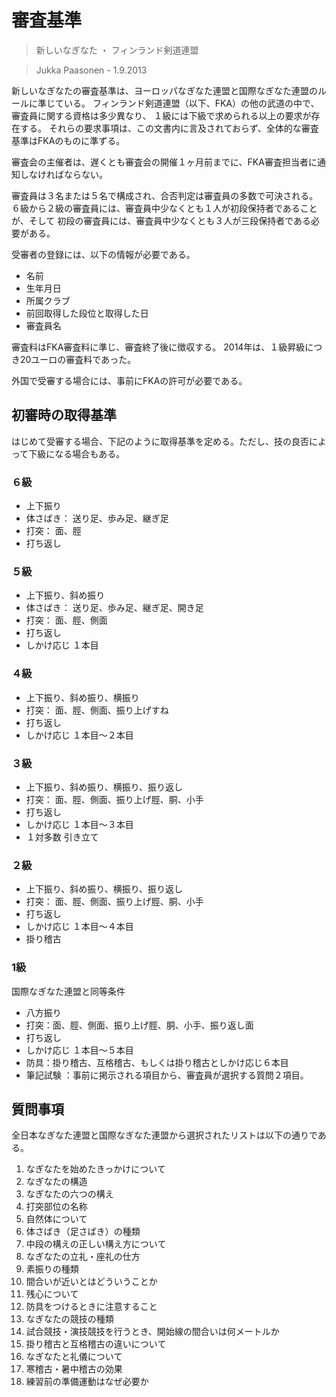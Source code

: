 # 審査基準

> 新しいなぎなた ・ フィンランド剣道連盟

> Jukka Paasonen - 1.9.2013

新しいなぎなたの審査基準は、ヨーロッパなぎなた連盟と国際なぎなた連盟のルールに準じている。
フィンランド剣道連盟（以下、FKA）の他の武道の中で、審査員に関する資格は多少異なり、
１級には下級で求められる以上の要求が存在する。
それらの要求事項は、この文書内に言及されておらず、全体的な審査基準はFKAのものに準ずる。

審査会の主催者は、遅くとも審査会の開催１ヶ月前までに、FKA審査担当者に通知しなければならない。

審査員は３名または５名で構成され、合否判定は審査員の多数で可決される。
６級から２級の審査員には、審査員中少なくとも１人が初段保持者であることが、そして
初段の審査員には、審査員中少なくとも３人が三段保持者である必要がある。

受審者の登録には、以下の情報が必要である。
* 名前
* 生年月日
* 所属クラブ
* 前回取得した段位と取得した日
* 審査員名

審査料はFKA審査料に準じ、審査終了後に徴収する。
2014年は、１級昇級につき20ユーロの審査料であった。

外国で受審する場合には、事前にFKAの許可が必要である。


## 初審時の取得基準

はじめて受審する場合、下記のように取得基準を定める。ただし、技の良否によって下級になる場合もある。

### ６級

* 上下振り
* 体さばき： 送り足、歩み足、継ぎ足
* 打突： 面、脛
* 打ち返し

### ５級

* 上下振り、斜め振り
* 体さばき： 送り足、歩み足、継ぎ足、開き足
* 打突： 面、脛、側面
* 打ち返し
* しかけ応じ １本目

### ４級

* 上下振り、斜め振り、横振り
* 打突： 面、脛、側面、振り上げすね
* 打ち返し
* しかけ応じ １本目〜２本目

### ３級

* 上下振り、斜め振り、横振り、振り返し
* 打突： 面、脛、側面、振り上げ脛、胴、小手
* 打ち返し
* しかけ応じ １本目〜３本目
* １対多数 引き立て

### ２級

* 上下振り、斜め振り、横振り、振り返し
* 打突： 面、脛、側面、振り上げ脛、胴、小手
* 打ち返し
* しかけ応じ １本目〜４本目
* 掛り稽古

### 1級

国際なぎなた連盟と同等条件
* 八方振り
* 打突：面、脛、側面、振り上げ脛、胴、小手、振り返し面
* 打ち返し
* しかけ応じ １本目〜５本目
* 防具：掛り稽古、互格稽古、もしくは掛り稽古としかけ応じ６本目
* 筆記試験 ：事前に掲示される項目から、審査員が選択する質問２項目。

## 質問事項

全日本なぎなた連盟と国際なぎなた連盟から選択されたリストは以下の通りである。

1. なぎなたを始めたきっかけについて
1. なぎなたの構造
1. なぎなたの六つの構え
1. 打突部位の名称
1. 自然体について
1. 体さばき（足さばき）の種類
1. 中段の構えの正しい構え方について
1. なぎなたの立礼・座礼の仕方
1. 素振りの種類
1. 間合いが近いとはどういうことか
1. 残心について
1. 防具をつけるときに注意すること
1. なぎなたの競技の種類
1. 試合競技・演技競技を行うとき、開始線の間合いは何メートルか
1. 掛り稽古と互格稽古の違いについて
1. なぎなたと礼儀について
1. 寒稽古・暑中稽古の効果
1. 練習前の準備運動はなぜ必要か
